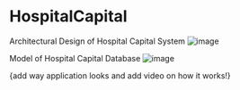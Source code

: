 # HospitalCapital
Architectural Design of Hospital Capital System
![image](https://github.com/Flanderzz/HospitalCapital/assets/74931751/3dfab663-abed-496a-a25d-f69e94555611)

Model of Hospital Capital Database
![image](https://github.com/Flanderzz/HospitalCapital/assets/74931751/a3bd6bcd-338c-4a82-80c8-b78ff6c97edd)

{add way application looks and add video on how it works!}
